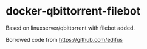 # docker-qbittorrent-filebot
Based on linuxserver/qbittorrent with filebot added.

Borrowed code from https://github.com/edifus
